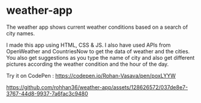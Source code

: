 # weather-app
The weather app shows current weather conditions based on a search of city names.

I made this app using HTML, CSS & JS. I also have used APIs from OpenWeather and CountriesNow to get the data of weather and the cities.
You also get suggestions as you type the name of city and also get different pictures according the weather condition and the hour of the day.
 
Try it on CodePen : https://codepen.io/Rohan-Vasava/pen/poxLYYW

https://github.com/rohhan36/weather-app/assets/128626572/037de8e7-3767-44d8-9937-7a6fac3c9480

